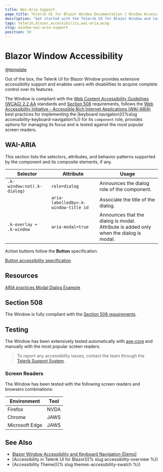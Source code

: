 ```yaml
---
title: Wai-Aria Support
page_title: Telerik UI for Blazor Window Documentation | Window Accessibility
description: "Get started with the Telerik UI for Blazor Window and learn about its accessibility support for WAI-ARIA, Section 508, and WCAG 2.2."
tags: telerik,blazor,accessibility,wai-aria,wcag
slug: window-wai-aria-support 
position: 50 
---
```


# Blazor Window Accessibility

@[template](/_contentTemplates/common/parameters-table-styles.md#table-layout)



Out of the box, the Telerik UI for Blazor Window provides extensive accessibility support and enables users with disabilities to acquire complete control over its features.


The Window is compliant with the [Web Content Accessibility Guidelines (WCAG) 2.2 AA](https://www.w3.org/TR/WCAG22/) standards and [Section 508](https://www.section508.gov/) requirements, follows the [Web Accessibility Initiative - Accessible Rich Internet Applications (WAI-ARIA)](https://www.w3.org/WAI/ARIA/apg/) best practices for implementing the [keyboard navigation]({%slug accessibility-keyboard-navigation%}) for its `component` role, provides options for managing its focus and is tested against the most popular screen readers.

## WAI-ARIA


This section lists the selectors, attributes, and behavior patterns supported by the component and its composite elements, if any.

| Selector | Attribute | Usage |
| -------- | --------- | ----- |
| `.k-window:not(.k-dialog)` | `role=dialog` | Announces the dialog role of the component. |
|  | `aria-labelledby=.k-window-title id` | Associate the title of the dialog. |
| `.k-overlay + .k-window` | `aria-modal=true` | Announces that the dialog is modal. Attribute is added only when the dialog is modal. |


Action buttons follow the **Button** specification.

[Button accessibility specification](slug://button-wai-aria-support)

## Resources

[ARIA practices Modal Dialog Example](https://www.w3.org/WAI/ARIA/apg/example-index/dialog-modal/dialog)

## Section 508


The Window is fully compliant with the [Section 508 requirements](http://www.section508.gov/).

## Testing


The Window has been extensively tested automatically with [axe-core](https://github.com/dequelabs/axe-core) and manually with the most popular screen readers.

> To report any accessibility issues, contact the team through the [Telerik Support System](https://www.telerik.com/account/support-center).

### Screen Readers


The Window has been tested with the following screen readers and browsers combinations:

| Environment | Tool |
| ----------- | ---- |
| Firefox | NVDA |
| Chrome | JAWS |
| Microsoft Edge | JAWS |



## See Also

* [Blazor Window Accessibility and Keyboard Navigation (Demo)](https://demos.telerik.com/blazor-ui/window/keyboard-navigation)
* [Accessibility in Telerik UI for Blazor]({% slug accessibility-overview %})
* [Accessibility Theme]({% slug themes-accessibility-swatch %})